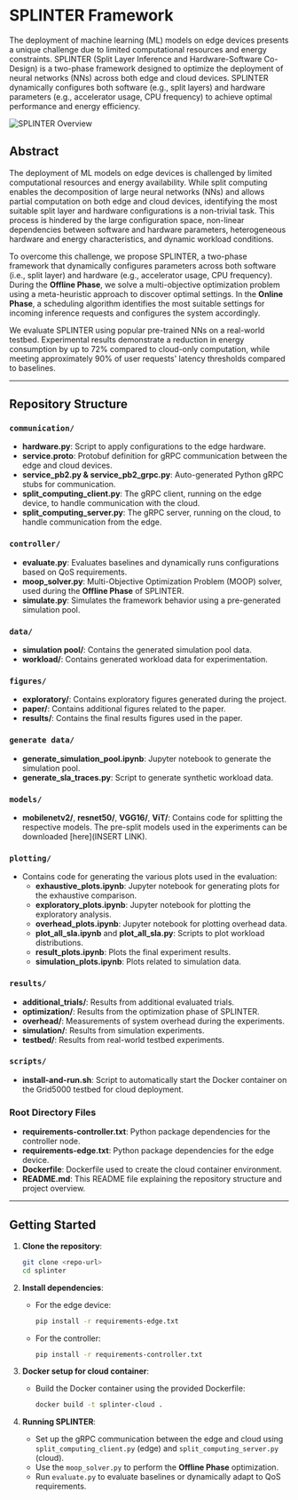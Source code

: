 # SPLINTER Framework

The deployment of machine learning (ML) models on edge devices presents a unique challenge due to limited computational resources and energy constraints. SPLINTER (Split Layer Inference and Hardware-Software Co-Design) is a two-phase framework designed to optimize the deployment of neural networks (NNs) across both edge and cloud devices. SPLINTER dynamically configures both software (e.g., split layers) and hardware parameters (e.g., accelerator usage, CPU frequency) to achieve optimal performance and energy efficiency.

![SPLINTER Overview](/figures/paper/overview.png)

## Abstract

The deployment of ML models on edge devices is challenged by limited computational resources and energy availability. While split computing enables the decomposition of large neural networks (NNs) and allows partial computation on both edge and cloud devices, identifying the most suitable split layer and hardware configurations is a non-trivial task. This process is hindered by the large configuration space, non-linear dependencies between software and hardware parameters, heterogeneous hardware and energy characteristics, and dynamic workload conditions.

To overcome this challenge, we propose SPLINTER, a two-phase framework that dynamically configures parameters across both software (i.e., split layer) and hardware (e.g., accelerator usage, CPU frequency). During the **Offline Phase**, we solve a multi-objective optimization problem using a meta-heuristic approach to discover optimal settings. In the **Online Phase**, a scheduling algorithm identifies the most suitable settings for incoming inference requests and configures the system accordingly.

We evaluate SPLINTER using popular pre-trained NNs on a real-world testbed. Experimental results demonstrate a reduction in energy consumption by up to 72% compared to cloud-only computation, while meeting approximately 90% of user requests' latency thresholds compared to baselines.

---

## Repository Structure

### `communication/`
- **hardware.py**: Script to apply configurations to the edge hardware.
- **service.proto**: Protobuf definition for gRPC communication between the edge and cloud devices.
- **service_pb2.py & service_pb2_grpc.py**: Auto-generated Python gRPC stubs for communication.
- **split_computing_client.py**: The gRPC client, running on the edge device, to handle communication with the cloud.
- **split_computing_server.py**: The gRPC server, running on the cloud, to handle communication from the edge.

### `controller/`
- **evaluate.py**: Evaluates baselines and dynamically runs configurations based on QoS requirements.
- **moop_solver.py**: Multi-Objective Optimization Problem (MOOP) solver, used during the **Offline Phase** of SPLINTER.
- **simulate.py**: Simulates the framework behavior using a pre-generated simulation pool.

### `data/`
- **simulation pool/**: Contains the generated simulation pool data.
- **workload/**: Contains generated workload data for experimentation.

### `figures/`
- **exploratory/**: Contains exploratory figures generated during the project.
- **paper/**: Contains additional figures related to the paper.
- **results/**: Contains the final results figures used in the paper.

### `generate data/`
- **generate_simulation_pool.ipynb**: Jupyter notebook to generate the simulation pool.
- **generate_sla_traces.py**: Script to generate synthetic workload data.

### `models/`
- **mobilenetv2/**, **resnet50/**, **VGG16/**, **ViT/**: Contains code for splitting the respective models. The pre-split models used in the experiments can be downloaded [here](INSERT LINK).

### `plotting/`
- Contains code for generating the various plots used in the evaluation:
  - **exhaustive_plots.ipynb**: Jupyter notebook for generating plots for the exhaustive comparison.
  - **exploratory_plots.ipynb**: Jupyter notebook for plotting the exploratory analysis.
  - **overhead_plots.ipynb**: Jupyter notebook for plotting overhead data.
  - **plot_all_sla.ipynb** and **plot_all_sla.py**: Scripts to plot workload distributions.
  - **result_plots.ipynb**: Plots the final experiment results.
  - **simulation_plots.ipynb**: Plots related to simulation data.

### `results/`
- **additional_trials/**: Results from additional evaluated trials.
- **optimization/**: Results from the optimization phase of SPLINTER.
- **overhead/**: Measurements of system overhead during the experiments.
- **simulation/**: Results from simulation experiments.
- **testbed/**: Results from real-world testbed experiments.

### `scripts/`
- **install-and-run.sh**: Script to automatically start the Docker container on the Grid5000 testbed for cloud deployment.

### Root Directory Files
- **requirements-controller.txt**: Python package dependencies for the controller node.
- **requirements-edge.txt**: Python package dependencies for the edge device.
- **Dockerfile**: Dockerfile used to create the cloud container environment.
- **README.md**: This README file explaining the repository structure and project overview.

---

## Getting Started

1. **Clone the repository**:
   ```bash
   git clone <repo-url>
   cd splinter
   ```

2. **Install dependencies**:
   - For the edge device:
     ```bash
     pip install -r requirements-edge.txt
     ```
   - For the controller:
     ```bash
     pip install -r requirements-controller.txt
     ```

3. **Docker setup for cloud container**:
   - Build the Docker container using the provided Dockerfile:
     ```bash
     docker build -t splinter-cloud .
     ```

4. **Running SPLINTER**:
   - Set up the gRPC communication between the edge and cloud using `split_computing_client.py` (edge) and `split_computing_server.py` (cloud).
   - Use the `moop_solver.py` to perform the **Offline Phase** optimization.
   - Run `evaluate.py` to evaluate baselines or dynamically adapt to QoS requirements.
